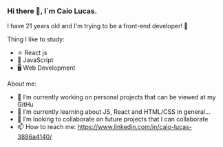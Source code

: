 ### Hi there 👋, I´m Caio Lucas.

I have 21 years old and I'm trying to be a front-end developer! 💜

Thing I like to study:
- ⚛ React js
- 📱 JavaScript
- 🖥 Web Development

About me:  
- 🔭 I’m currently working on personal projects that can be viewed at my GitHu
- 🌱 I’m currently learning about JS, React and HTML/CSS in general...
- 👯 I’m looking to collaborate on future projects that I can collaborate
- 📫 How to reach me: https://www.linkedin.com/in/caio-lucas-3886a4140/

